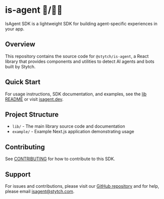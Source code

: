 # is-agent 🤖/🧑‍💻

IsAgent SDK is a lightweight SDK for building agent-specific experiences in your app.

## Overview

This repository contains the source code for `@stytch/is-agent`, a React library that provides components and utilities to detect AI agents and bots built by Stytch.

## Quick Start

For usage instructions, SDK documentation, and examples, see the [lib README](./lib/README.md) or visit [isagent.dev](https://www.isagent.dev/).

## Project Structure

- `lib/` - The main library source code and documentation
- `example/` - Example Next.js application demonstrating usage

## Contributing

See [CONTRIBUTING](./CONTRIBUTING.md) for how to contribute to this SDK.

## Support

For issues and contributions, please visit our [GitHub repository](https://github.com/stytch/is-agent) and for help, please email [isagent@stytch.com](mailto:isagent@stytch.com).
